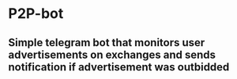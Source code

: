# P2P-bot

## Simple telegram bot that monitors user advertisements on exchanges and sends notification if advertisement was outbidded